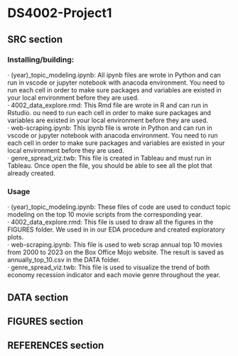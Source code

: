# DS4002-Project1
## SRC section
### Installing/building:
· (year)_topic_modeling.ipynb: All ipynb files are wrote in Python and can run in vscode or jupyter notebook with anacoda environment. You need to run each cell in order to make sure packages and variables are existed in your local environment before they are used.  
· 4002_data_explore.rmd: This Rmd file are wrote in R and can run in Rstudio. ou need to run each cell in order to make sure packages and variables are existed in your local environment before they are used.  
· web-scraping.ipynb: This ipynb file is wrote in Python and can run in vscode or jupyter notebook with anacoda environment. You need to run each cell in order to make sure packages and variables are existed in your local environment before they are used.  
· genre_spread_viz.twb: This file is created in Tableau and must run in Tableau. Once open the file, you should be able to see all the plot that already created.

### Usage
· (year)_topic_modeling.ipynb: These files of code are used to conduct topic modeling on the top 10 movie scripts from the corresponding year.  
· 4002_data_explore.rmd: This file is used to draw all the figures in the FIGURES folder. We used in in our EDA procedure and created exploratory plots.  
· web-scraping.ipynb: This file is used to web scrap annual top 10 movies from 2000 to 2023 on the Box Office Mojo website. The result is saved as annually_top_10.csv in the DATA folder.  
· genre_spread_viz.twb: This file is used to visualize the trend of both economy recession indicator and each movie genre throughout the year.

## DATA section

## FIGURES section

## REFERENCES section
